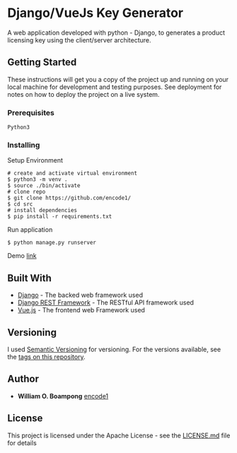 # Django/VueJs Key Generator

A web application developed with python - Django, to generates a product licensing key using the client/server architecture.

## Getting Started

These instructions will get you a copy of the project up and running on your local machine for development and testing purposes. See deployment for notes on how to deploy the project on a live system.

### Prerequisites



```
Python3

```

### Installing

Setup Environment 

```
# create and activate virtual environment
$ python3 -m venv .
$ source ./bin/activate
# clone repo
$ git clone https://github.com/encode1/
$ cd src
# install dependencies
$ pip install -r requirements.txt
```

Run application

```
$ python manage.py runserver
```


Demo [link](https://keygen-api-production.herokuapp.com/api/keys/)

## Built With

* [Django](https://docs.djangoproject.com/en/3.0/) - The backed web framework used
* [Django REST Framework](https://www.django-rest-framework.org/tutorial/quickstart/) - The RESTful API framework used
* [Vue.js](https://vuejs.org/v2/guide) - The frontend web Framework used


## Versioning

I used [Semantic Versioning](https://semver.org/spec/v2.0.0.html) for versioning. For the versions available, see the [tags on this repository](https://github.com/your/project/tags). 

## Author

* **William O. Boampong** [encode1](https://github.com/encode1)

## License

This project is licensed under the Apache License - see the [LICENSE.md](LICENSE.md) file for details


